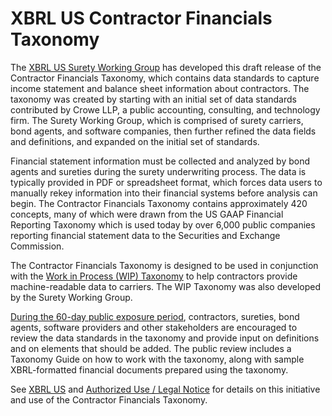 # XBRL US Contractor Financials Taxonomy 

The [XBRL US Surety Working Group](https://xbrl.us/wipsurety-working-group) has developed this draft release of the Contractor Financials Taxonomy, which contains data standards to capture income statement and balance sheet information about contractors. The taxonomy was created by starting with an initial set of data standards contributed by Crowe LLP, a public accounting, consulting, and technology firm. The Surety Working Group, which is comprised of surety carriers, bond agents, and software companies, then further refined the data fields and definitions, and expanded on the initial set of standards. 

Financial statement information must be collected and analyzed by bond agents and sureties during the surety underwriting process. The data is typically provided in PDF or spreadsheet format, which forces data users to manually rekey information into their financial systems before analysis can begin. The Contractor Financials Taxonomy contains approximately 420 concepts, many of which were drawn from the US GAAP Financial Reporting Taxonomy which is used today by over 6,000 public companies reporting financial statement data to the Securities and Exchange Commission.

The Contractor Financials Taxonomy is designed to be used in conjunction with the [Work in Process (WIP) Taxonomy](https://xbrl.us/2016-surety-wip) to help contractors provide machine-readable data to carriers. The WIP Taxonomy was also developed by the Surety Working Group. 

[During the 60-day public exposure period](https://xbrl.us/2019-contractor), contractors, sureties, bond agents, software providers and other stakeholders are encouraged to review the data standards in the taxonomy and provide input on definitions and on elements that should be added. The public review includes a Taxonomy Guide on how to work with the taxonomy, along with sample XBRL-formatted financial documents prepared using the taxonomy.

See [XBRL US](https://xbrl.us/surety) and [Authorized Use / Legal Notice](https://xbrl.us/contractor_legal) for details on this initiative and use of the Contractor Financials Taxonomy.